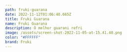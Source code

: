 ```yaml
---
path: fruki-guarana
date: 2022-11-12T01:06:40.665Z
title: Fruki Guarana
name: Fruki Guarana
description: O melhor guarani refri
image: /assets/screen-shot-2022-11-05-at-15.41.40.png
color: "#FFFFFF"
brand: Fruki
---
```

